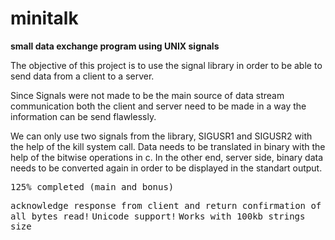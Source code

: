 # minitalk
<b>small data exchange program using UNIX signals</b>

The objective of this project is to use the signal library in order to be able to send data from a client to a server.


Since Signals were not made to be the main source of data stream communication both the client and server need to be made in a way the information
can be send flawlessly.

We can only use two signals from the library, SIGUSR1 and SIGUSR2 with the help of the kill system call. 
Data needs to be translated in binary with the help of the bitwise operations in c.
In the other end, server side, binary data needs to be converted again in order to be displayed in the standart output.

<tt>125% completed (main and bonus)</tt>

<tt>acknowledge response from client and return confirmation of all bytes read!</tt>
<tt>Unicode support!</tt>
<tt>Works with 100kb strings size</tt>
